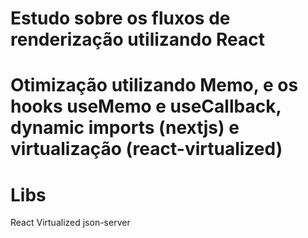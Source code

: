 # Estudo sobre os fluxos de renderização utilizando React

# Otimização utilizando Memo, e os hooks useMemo e useCallback, dynamic imports (nextjs) e virtualização (react-virtualized) 

# Libs
React Virtualized
json-server
